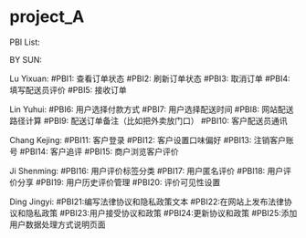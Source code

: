 # project_A
PBI List:

BY SUN:


Lu Yixuan: 
#PBI1: 查看订单状态
#PBI2: 刷新订单状态
#PBI3: 取消订单
#PBI4: 填写配送员评价
#PBI5: 接收订单


Lin Yuhui:
#PBI6: 用户选择付款方式
#PBI7: 用户选择配送时间
#PBI8: 网站配送路径计算
#PBI9: 配送订单备注（比如把外卖放门口）
#PBI10: 客户配送员通讯

Chang Kejing:
#PBI11: 客户登录
#PBI12: 客户设置口味偏好
#PBI13: 注销客户账号
#PBI14: 客户追评
#PBI15: 商户浏览客户评价

Ji Shenming:
#PBI16: 用户评价标签分类
#PBI17: 用户匿名评价
#PBI18: 用户评价分享
#PBI19: 用户历史评价管理
#PBI20: 评价可见性设置

Ding Jingyi:
#PBI21:编写法律协议和隐私政策文本
#PBI22:在网站上发布法律协议和隐私政策 
#PBI23:用户接受协议和政策 
#PBI24:更新协议和政策 
#PBI25:添加用户数据处理方式说明页面
